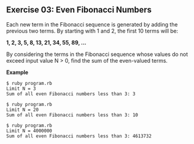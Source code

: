 ## Exercise 03: Even Fibonacci Numbers

Each new term in the Fibonacci sequence is generated by adding the previous two terms. By starting with 1 and 2, the first 10 terms will be:

**1, 2, 3, 5, 8, 13, 21, 34, 55, 89, ...**

By considering the terms in the Fibonacci sequence whose values do not exceed input value N > 0, find the sum of the even-valued terms.

**Example**

```
$ ruby program.rb
Limit N = 3
Sum of all even Fibonacci numbers less than 3: 3

$ ruby program.rb
Limit N = 20
Sum of all even Fibonacci numbers less than 3: 10

$ ruby program.rb
Limit N = 4000000
Sum of all even Fibonacci numbers less than 3: 4613732
```
